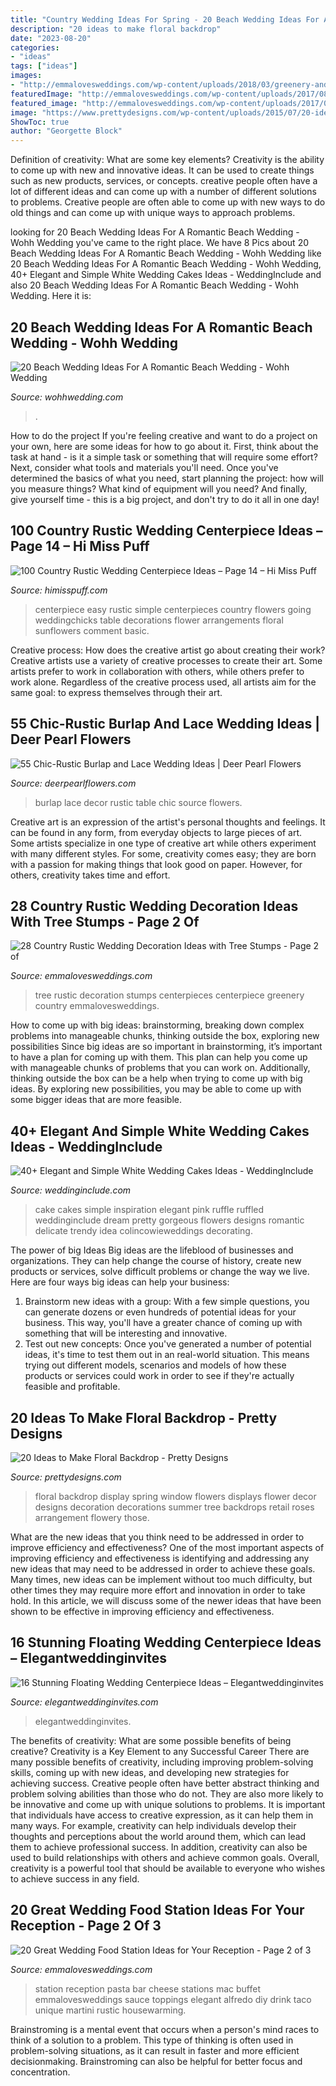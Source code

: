 ```yaml
---
title: "Country Wedding Ideas For Spring - 20 Beach Wedding Ideas For A Romantic Beach Wedding"
description: "20 ideas to make floral backdrop"
date: "2023-08-20"
categories:
- "ideas"
tags: ["ideas"]
images:
- "http://emmalovesweddings.com/wp-content/uploads/2018/03/greenery-and-tree-stumps-wedding-centerpiece-ideas.jpg"
featuredImage: "http://emmalovesweddings.com/wp-content/uploads/2017/08/pasta-and-cheese-wedding-food-station-ideas.jpg"
featured_image: "http://emmalovesweddings.com/wp-content/uploads/2017/08/pasta-and-cheese-wedding-food-station-ideas.jpg"
image: "https://www.prettydesigns.com/wp-content/uploads/2015/07/20-ideas-to-make-floral-backdrop8.jpg"
ShowToc: true
author: "Georgette Block"
---
```



Definition of creativity: What are some key elements?
Creativity is the ability to come up with new and innovative ideas. It can be used to create things such as new products, services, or concepts. creative people often have a lot of different ideas and can come up with a number of different solutions to problems. Creative people are often able to come up with new ways to do old things and can come up with unique ways to approach problems.

	

		
looking for 20 Beach Wedding Ideas For A Romantic Beach Wedding - Wohh Wedding you've came to the right place. We have 8 Pics about 20 Beach Wedding Ideas For A Romantic Beach Wedding - Wohh Wedding like 20 Beach Wedding Ideas For A Romantic Beach Wedding - Wohh Wedding, 40+ Elegant and Simple White Wedding Cakes Ideas - WeddingInclude and also 20 Beach Wedding Ideas For A Romantic Beach Wedding - Wohh Wedding. Here it is:
		
    
## 20 Beach Wedding Ideas For A Romantic Beach Wedding - Wohh Wedding

<img loading=lazy src="https://www.wohhwedding.com/wp-content/uploads/2016/04/beach-wedding-reception-ideas.jpg" onerror="this.onerror=null;this.src='https://tse2.mm.bing.net/th?id=OIP.d23jxc6pE5xt-h8KvkBb-AHaK8&amp;pid=15.1';" alt="20 Beach Wedding Ideas For A Romantic Beach Wedding - Wohh Wedding">

_Source: wohhwedding.com_

>. 

	

How to do the project
If you're feeling creative and want to do a project on your own, here are some ideas for how to go about it. First, think about the task at hand - is it a simple task or something that will require some effort? Next, consider what tools and materials you'll need. Once you've determined the basics of what you need, start planning the project: how will you measure things? What kind of equipment will you need? And finally, give yourself time - this is a big project, and don't try to do it all in one day!

    
## 100 Country Rustic Wedding Centerpiece Ideas – Page 14 – Hi Miss Puff

<img loading=lazy src="https://www.himisspuff.com/wp-content/uploads/2016/03/simple-rustic-wedding-centerpiece-ideas.jpg" onerror="this.onerror=null;this.src='https://tse2.mm.bing.net/th?id=OIP.kwlbXbqlw3T3B_-4crGk4wHaLH&amp;pid=15.1';" alt="100 Country Rustic Wedding Centerpiece Ideas – Page 14 – Hi Miss Puff">

_Source: himisspuff.com_

>centerpiece easy rustic simple centerpieces country flowers going weddingchicks table decorations flower arrangements floral sunflowers comment basic. 

	

Creative process: How does the creative artist go about creating their work?
Creative artists use a variety of creative processes to create their art. Some artists prefer to work in collaboration with others, while others prefer to work alone. Regardless of the creative process used, all artists aim for the same goal: to express themselves through their art.

    
## 55 Chic-Rustic Burlap And Lace Wedding Ideas | Deer Pearl Flowers

<img loading=lazy src="http://www.deerpearlflowers.com/wp-content/uploads/2015/04/burlap-table-runners-wedding-decor.jpg" onerror="this.onerror=null;this.src='https://tse2.mm.bing.net/th?id=OIP.xdtj-OOLvoYF08B8I2EqUQHaLH&amp;pid=15.1';" alt="55 Chic-Rustic Burlap and Lace Wedding Ideas | Deer Pearl Flowers">

_Source: deerpearlflowers.com_

>burlap lace decor rustic table chic source flowers. 

	

Creative art is an expression of the artist's personal thoughts and feelings. It can be found in any form, from everyday objects to large pieces of art. Some artists specialize in one type of creative art while others experiment with many different styles. For some, creativity comes easy; they are born with a passion for making things that look good on paper. However, for others, creativity takes time and effort.

    
## 28 Country Rustic Wedding Decoration Ideas With Tree Stumps - Page 2 Of

<img loading=lazy src="http://emmalovesweddings.com/wp-content/uploads/2018/03/greenery-and-tree-stumps-wedding-centerpiece-ideas.jpg" onerror="this.onerror=null;this.src='https://tse4.mm.bing.net/th?id=OIP.w79tFtB7fIE7a-l5W4kkIAHaLH&amp;pid=15.1';" alt="28 Country Rustic Wedding Decoration Ideas with Tree Stumps - Page 2 of">

_Source: emmalovesweddings.com_

>tree rustic decoration stumps centerpieces centerpiece greenery country emmalovesweddings. 

	

How to come up with big ideas: brainstorming, breaking down complex problems into manageable chunks, thinking outside the box, exploring new possibilities
Since big ideas are so important in brainstorming, it’s important to have a plan for coming up with them. This plan can help you come up with manageable chunks of problems that you can work on. Additionally, thinking outside the box can be a help when trying to come up with big ideas. By exploring new possibilities, you may be able to come up with some bigger ideas that are more feasible.

    
## 40+ Elegant And Simple White Wedding Cakes Ideas - WeddingInclude

<img loading=lazy src="https://www.weddinginclude.com/wp-content/uploads/2016/08/Beautiful-all-white-wedding-cake-600x900.jpg" onerror="this.onerror=null;this.src='https://tse1.mm.bing.net/th?id=OIP.vyYCRF8n8OI31irtTcJiigHaLH&amp;pid=15.1';" alt="40+ Elegant and Simple White Wedding Cakes Ideas - WeddingInclude">

_Source: weddinginclude.com_

>cake cakes simple inspiration elegant pink ruffle ruffled weddinginclude dream pretty gorgeous flowers designs romantic delicate trendy idea colincowieweddings decorating. 

	

The power of big Ideas
Big ideas are the lifeblood of businesses and organizations. They can help change the course of history, create new products or services, solve difficult problems or change the way we live.
Here are four ways big ideas can help your business: 
1. Brainstorm new ideas with a group: With a few simple questions, you can generate dozens or even hundreds of potential ideas for your business. This way, you'll have a greater chance of coming up with something that will be interesting and innovative.
2. Test out new concepts: Once you've generated a number of potential ideas, it's time to test them out in an real-world situation. This means trying out different models, scenarios and models of how these products or services could work in order to see if they're actually feasible and profitable. 

    
## 20 Ideas To Make Floral Backdrop - Pretty Designs

<img loading=lazy src="https://www.prettydesigns.com/wp-content/uploads/2015/07/20-ideas-to-make-floral-backdrop8.jpg" onerror="this.onerror=null;this.src='https://tse1.mm.bing.net/th?id=OIP.JEzpeY9e4OuUtpWpAP6CpAHaLH&amp;pid=15.1';" alt="20 Ideas to Make Floral Backdrop - Pretty Designs">

_Source: prettydesigns.com_

>floral backdrop display spring window flowers displays flower decor designs decoration decorations summer tree backdrops retail roses arrangement flowery those. 

	

What are the new ideas that you think need to be addressed in order to improve efficiency and effectiveness?
One of the most important aspects of improving efficiency and effectiveness is identifying and addressing any new ideas that may need to be addressed in order to achieve these goals. Many times, new ideas can be implement without too much difficulty, but other times they may require more effort and innovation in order to take hold. In this article, we will discuss some of the newer ideas that have been shown to be effective in improving efficiency and effectiveness.

    
## 16 Stunning Floating Wedding Centerpiece Ideas – Elegantweddinginvites

<img loading=lazy src="https://www.elegantweddinginvites.com/wedding-blog/wp-content/uploads/2015/08/Flowers-submerged-in-a-case-filled-with-water-and-topped-with-floating-candles-wedding-centerpiece-ideas.jpg" onerror="this.onerror=null;this.src='https://tse2.mm.bing.net/th?id=OIP.yIg_IzS0N03J9uPatV9TsQHaLH&amp;pid=15.1';" alt="16 Stunning Floating Wedding Centerpiece Ideas – Elegantweddinginvites">

_Source: elegantweddinginvites.com_

>elegantweddinginvites. 

	

The benefits of creativity: What are some possible benefits of being creative?
Creativity is a Key Element to any Successful Career
There are many possible benefits of creativity, including improving problem-solving skills, coming up with new ideas, and developing new strategies for achieving success. Creative people often have better abstract thinking and problem solving abilities than those who do not. They are also more likely to be innovative and come up with unique solutions to problems. It is important that individuals have access to creative expression, as it can help them in many ways. For example, creativity can help individuals develop their thoughts and perceptions about the world around them, which can lead them to achieve professional success. In addition, creativity can also be used to build relationships with others and achieve common goals. Overall, creativity is a powerful tool that should be available to everyone who wishes to achieve success in any field.

    
## 20 Great Wedding Food Station Ideas For Your Reception - Page 2 Of 3

<img loading=lazy src="http://emmalovesweddings.com/wp-content/uploads/2017/08/pasta-and-cheese-wedding-food-station-ideas.jpg" onerror="this.onerror=null;this.src='https://tse3.mm.bing.net/th?id=OIP.84_DDyi7dx7htv0HeD9LqgHaLH&amp;pid=15.1';" alt="20 Great Wedding Food Station Ideas for Your Reception - Page 2 of 3">

_Source: emmalovesweddings.com_

>station reception pasta bar cheese stations mac buffet emmalovesweddings sauce toppings elegant alfredo diy drink taco unique martini rustic housewarming. 

	

Brainstroming is a mental event that occurs when a person's mind races to think of a solution to a problem. This type of thinking is often used in problem-solving situations, as it can result in faster and more efficient decisionmaking. Brainstroming can also be helpful for better focus and concentration.

